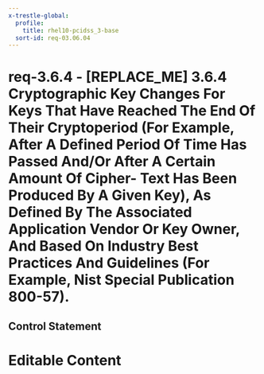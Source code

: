 ```yaml
---
x-trestle-global:
  profile:
    title: rhel10-pcidss_3-base
  sort-id: req-03.06.04
---
```


# req-3.6.4 - \[REPLACE_ME\] 3.6.4 Cryptographic Key Changes For Keys That Have Reached The End Of Their Cryptoperiod (For Example, After A Defined Period Of Time Has Passed And/Or After A Certain Amount Of Cipher- Text Has Been Produced By A Given Key), As Defined By The Associated Application Vendor Or Key Owner, And Based On Industry Best Practices And Guidelines (For Example, Nist Special Publication 800-57).

## Control Statement

# Editable Content

<!-- Make additions and edits below -->
<!-- The above represents the contents of the control as received by the profile, prior to additions. -->
<!-- If the profile makes additions to the control, they will appear below. -->
<!-- The above markdown may not be edited but you may edit the content below, and/or introduce new additions to be made by the profile. -->
<!-- If there is a yaml header at the top, parameter values may be edited. Use --set-parameters to incorporate the changes during assembly. -->
<!-- The content here will then replace what is in the profile for this control, after running profile-assemble. -->
<!-- The current profile has no added parts for this control, but you may add new ones here. -->
<!-- Each addition must have a heading either of the form ## Control my_addition_name -->
<!-- or ## Part a. (where the a. refers to one of the control statement labels.) -->
<!-- "## Control" parts are new parts added after the statement part. -->
<!-- "## Part" parts are new parts added into the top-level statement part with that label. -->
<!-- Subparts may be added with nested hash levels of the form ### My Subpart Name -->
<!-- underneath the parent ## Control or ## Part being added -->
<!-- See https://oscal-compass.github.io/compliance-trestle/tutorials/ssp_profile_catalog_authoring/ssp_profile_catalog_authoring for guidance. -->
